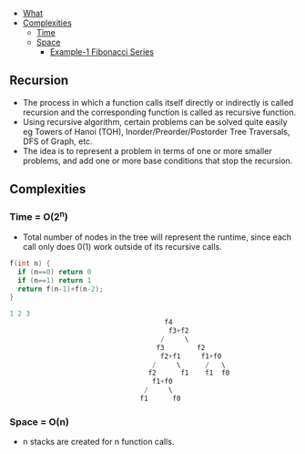 - [What](#What)
- [Complexities](#com)
  - [Time](#time)
  - [Space](#space)
    - [Example-1 Fibonacci Series](#fib)

<a name=What></a>
## Recursion
- The process in which a function calls itself directly or indirectly is called recursion and the corresponding function is called as recursive function. 
- Using recursive algorithm, certain problems can be solved quite easily eg Towers of Hanoi (TOH), Inorder/Preorder/Postorder Tree Traversals, DFS of Graph, etc.
- The idea is to represent a problem in terms of one or more smaller problems, and add one or more base conditions that stop the recursion.

<a name=com></a>
## Complexities
<a name=time></a>
### Time = O(2<sup>n</sup>)
- Total number of nodes in the tree will represent the runtime, since each call only does 0(1) work outside of its recursive calls.
```c
f(int n) {
  if (n==0) return 0
  if (n==1) return 1
  return f(n-1)+f(n-2);
}

1 2 3 
                                      f4
                                       f3+f2
                                     /     \
                                    f3        f2
                                     f2+f1     f1+f0
                                   /     \      /   \
                                  f2      f1    f1  f0
                                   f1+f0
                                 /     \
                                f1      f0
```

<a name=space></a>
### Space = O(n)
- n stacks are created for n function calls.
